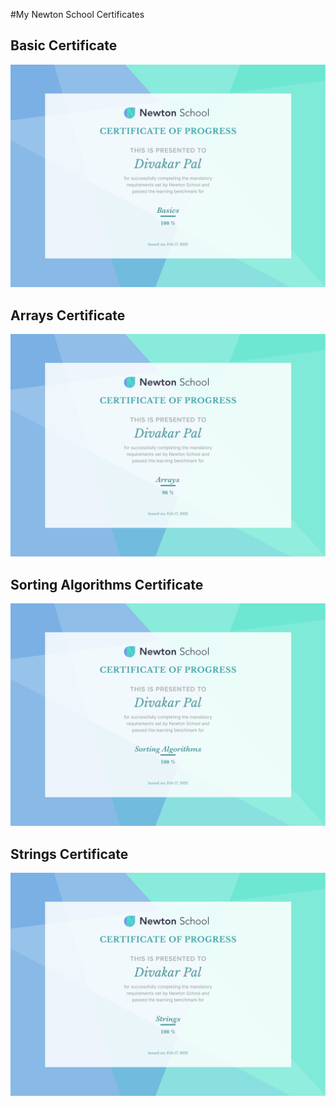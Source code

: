 #My Newton School Certificates
<h2>Basic Certificate</h2>
<img src="Certificates/Basics-certificate.png"/>

<h2>Arrays Certificate</h2>
<img src="Certificates/Arrays-certificate.png"/>

<h2>Sorting Algorithms  Certificate</h2>
<img src="Certificates/Sorting Algorithms-certificate.png"/>

<h2>Strings Certificate</h2>
<img src="Certificates/Strings-certificate.png"/>
